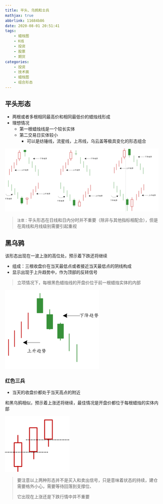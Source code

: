 ```yaml
---
title: 平头、乌鸦和士兵
mathjax: true
abbrlink: 11684b86
date: 2020-08-01 20:51:41
tags:
	- 蜡烛图
	- K线
	- 投资
	- 股票
	- 期货
categories:
	- 投资
	- 技术面
	- 蜡烛图
	- 组合形态
---
```


## 平头形态

- 两根或者多根相同最高价和相同最低价的蜡烛线形成
- 理想情况
  - 第一根蜡烛线是一个较长实体
  - 第二交易日实体较小
    - 可以是纺锤线，流星线，上吊线，乌云盖等极具变化的形态组合

<img src="平头、乌鸦和士兵/image-20200801205756971.png" alt="image-20200801205756971" style="zoom:67%;" />

> `注意：`平头形态在日线和日内分时并不重要（除非与其他指标相配合），但是在周线和月线级别需要引起重视

## 黑乌鸦

该形态出现在一波上涨的高位处，预示着下跌还将继续

- 组成：三根收盘价在当天最低点或者接近当天最低点的阴线构成
- 显示出现于上升趋势中，作为顶部的反转信号

> 立项情况下，每根黑色蜡烛线的开盘价位于前一根蜡烛实体的内部

<img src="平头、乌鸦和士兵/image-20200801210142084.png" alt="image-20200801210142084" style="zoom: 50%;" />

### 红色三兵

- 当天的收盘价都处于当天高点的附近

和黑乌鸦相似，预示着上涨还将继续，最佳情况是开盘价都位于每根蜡烛的实体内部

<img src="平头、乌鸦和士兵/image-20200801210437954.png" alt="image-20200801210437954" style="zoom:67%;" />

> 要注意以上两种形态并不是买入和卖出信号，只是意味着状态的持续，建仓需要格外小心，需要等待回落到支撑位、
>
> 它出现在上涨还是下跌行情中并不重要